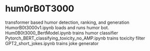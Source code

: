 # hum0rB0T3000
transformer based humor detection, ranking, and generation  
HumorB0t3000v1.ipynb loads and runs humor bot.   
Hum0B0t3000_BertModel.ipynb trains humor classifier  
Pytorch_BERT_classifying_toxicity_no_AMP.ipynb trains toxicity filter  
GPT2_short_jokes.ipynb trains joke generator  
